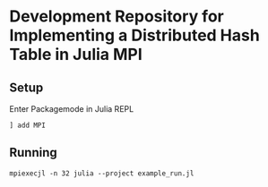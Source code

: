 #  Development Repository for Implementing a Distributed Hash Table in Julia MPI

## Setup

Enter Packagemode in Julia REPL

```
] add MPI
```

## Running

```
mpiexecjl -n 32 julia --project example_run.jl 
```

